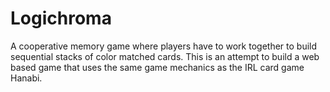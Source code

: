 # Logichroma

A cooperative memory game where players have to work together to build sequential stacks of color matched cards. This is an attempt to build a web based game that uses the same game mechanics as the IRL card game Hanabi.
